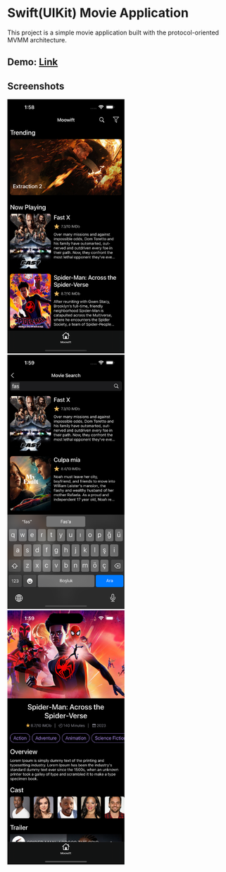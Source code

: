 # Swift(UIKit) Movie Application

This project is a simple movie application built with the protocol-oriented MVMM architecture.

## Demo: <a href="https://drive.google.com/drive/u/0/folders/1IfA1VAcgpxyMs-JrdgH7q0RZEs7NnsOy" target="_blank">Link</a>

## Screenshots

<img src="/Screenshots/home-screen.png" width="266">&emsp;<img src="/Screenshots/search-screen.png" width="266">&emsp;<img src="/Screenshots/detail-screen.png" width="266">
